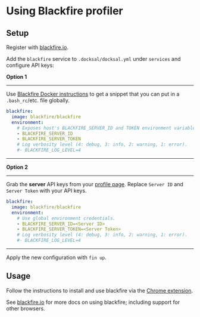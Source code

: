 # Using Blackfire profiler

## Setup

Register with [blackfire.io](https://blackfire.io/signup).

Add the `blackfire` service to `.docksal/docksal.yml` under `services` and configure API keys:

**Option 1**

---
Use [Blackfire Docker instructions](https://blackfire.io/docs/integrations/docker) to get a snippet 
that you can put in a `.bash_rc`/etc. file globally.

```yaml
blackfire:
  image: blackfire/blackfire
  environment:
    # Exposes host's BLACKFIRE_SERVER_ID and TOKEN environment variables.
    - BLACKFIRE_SERVER_ID
    - BLACKFIRE_SERVER_TOKEN
    # Log verbosity level (4: debug, 3: info, 2: warning, 1: error).
    #- BLACKFIRE_LOG_LEVEL=4
```
---

**Option 2**

---
Grab the **server** API keys from your [profile page](https://blackfire.io/account).
Replace `Server ID` and `Server Token` with your API keys.

```yaml
blackfire:
  image: blackfire/blackfire
  environment:
    # Use global environment credentials.
    - BLACKFIRE_SERVER_ID=<Server ID>
    - BLACKFIRE_SERVER_TOKEN=<Server Token>
    # Log verbosity level (4: debug, 3: info, 2: warning, 1: error).
    #- BLACKFIRE_LOG_LEVEL=4
```
---

Apply the new configuration with `fin up`.

## Usage

Follow the instructions to install and use blackfire via the [Chrome extension](https://blackfire.io/docs/integrations/chrome).

See [blackfire.io](https://blackfire.io/docs/introduction) for more docs on using blackfire; including support for other browsers.

